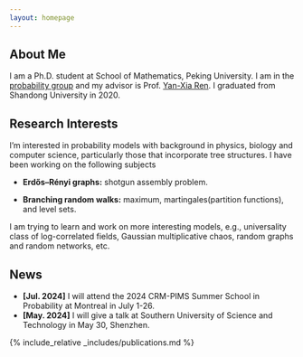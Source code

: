 ```yaml
---
layout: homepage
---
```


## About Me
I am a Ph.D. student at School of Mathematics, Peking University. I am in the [probability group](https://pkuprobability.com) and my advisor is Prof. [Yan-Xia Ren](https://www.math.pku.edu.cn/teachers/renyx/indexE.htm). I graduated from Shandong University in 2020. 

## Research Interests

I’m interested in probability models with background in physics, biology and computer science, particularly those that incorporate tree structures. I have been working on the following subjects

- **Erdős–Rényi graphs:** shotgun assembly problem.

- **Branching random walks:** maximum, martingales(partition functions), and level sets.


I am trying to learn and work on more interesting models, e.g., universality class of log-correlated fields, Gaussian multiplicative chaos, random graphs and random networks, etc.

## News

- **[Jul. 2024]** I will attend the 2024 CRM-PIMS Summer School in Probability at Montreal in July 1-26.
- **[May. 2024]** I will give a talk at Southern University of Science and Technology in May 30, Shenzhen.


 {% include_relative _includes/publications.md %}


